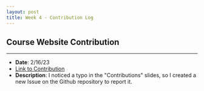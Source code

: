 ```yaml
---
layout: post
title: Week 4 - Contribution Log
---
```


## **Course Website Contribution**
***
* **Date**: 2/16/23  
* [Link to Contribution](https://github.com/joannakl/ossd/issues/48)
* **Description**: I noticed a typo in the "Contributions" slides, so I created a new Issue on the Github repository to report it.